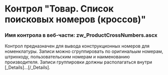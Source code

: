 ﻿---
description: 2.4.10.0
---
# Контрол "Товар. Список поисковых номеров (кроссов)"
### Имя контрола в веб-части: zw_ProductCrossNumbers.ascx
Контрол предназначен для вывода конструкционных номеров для номенклатуры. Записи можно сгруппировать по оригинальым номерам, штрихкоду, пользовательским номерам и наименованию производителя. 
Записи группировки должны располагаться внутри [_Details]...[/_Details].
